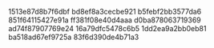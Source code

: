 1513e87d8b7f6dbf
bd8ef8a3cecbe921
b5febf2bb3577da6
851f64115427e91a
ff381f08e40d4aaa
d0ba878063719369
ad74f87907769e24
16a79dfc5478c6b5
1dd2ea9a2bb0eb81
ba518ad67ef9725a
83f6d390de4b71a3
